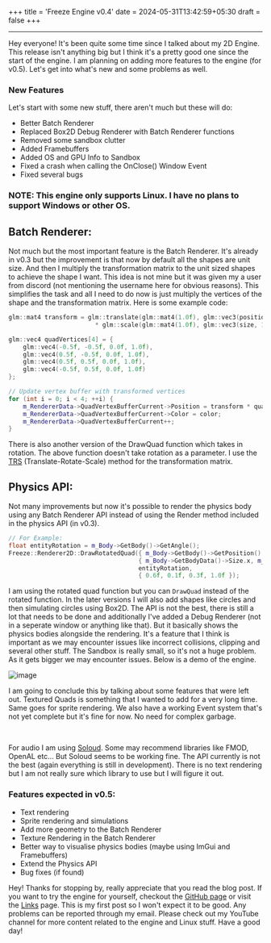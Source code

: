 +++
title = 'Freeze Engine v0.4'
date = 2024-05-31T13:42:59+05:30
draft = false
+++

***
Hey everyone! It's been quite some time since I talked about my 2D Engine. This release isn't anything big but I think it's a pretty good one since the start of the engine. I am planning on adding more features to the engine (for v0.5). Let's get into what's new and some problems as well.

### New Features
Let's start with some new stuff, there aren't much but these will do:
- Better Batch Renderer
- Replaced Box2D Debug Renderer with Batch Renderer functions
- Removed some sandbox clutter
- Added Framebuffers
- Added OS and GPU Info to Sandbox
- Fixed a crash when calling the OnClose() Window Event
- Fixed several bugs

### **NOTE: This engine only supports Linux. I have no plans to support Windows or other OS.**

## Batch Renderer:

Not much but the most important feature is the Batch Renderer. It's already in v0.3 but the improvement is that now by default all the shapes are unit size. And then I multiply the transformation matrix to the unit sized shapes to achieve the shape I want. This idea is not mine but it was given my a user from discord (not mentioning the username here for obvious reasons). This simplifies the task and all I need to do now is just multiply the vertices of the shape and the transformation matrix. Here is some example code:

```cpp
glm::mat4 transform = glm::translate(glm::mat4(1.0f), glm::vec3(position, 0.0f))
                        * glm::scale(glm::mat4(1.0f), glm::vec3(size, 1.0f)); // Ensure correct scale along z-axis

glm::vec4 quadVertices[4] = {
    glm::vec4(-0.5f, -0.5f, 0.0f, 1.0f), 
    glm::vec4(0.5f, -0.5f, 0.0f, 1.0f),  
    glm::vec4(0.5f, 0.5f, 0.0f, 1.0f),   
    glm::vec4(-0.5f, 0.5f, 0.0f, 1.0f)   
};

// Update vertex buffer with transformed vertices
for (int i = 0; i < 4; ++i) {
    m_RendererData->QuadVertexBufferCurrent->Position = transform * quadVertices[i];
    m_RendererData->QuadVertexBufferCurrent->Color = color;
    m_RendererData->QuadVertexBufferCurrent++;
}
```

There is also another version of the DrawQuad function which takes in rotation. The above function doesn't take rotation as a parameter.
I use the [TRS](https://learnopengl.com/Getting-started/Transformations) (Translate-Rotate-Scale) method for the transformation matrix.

## Physics API:
Not many improvements but now it's possible to render the physics body using any Batch Renderer API instead of using the Render method included in the physics API (in v0.3).

```cpp
// For Example:
float entityRotation = m_Body->GetBody()->GetAngle();
Freeze::Renderer2D::DrawRotatedQuad({ m_Body->GetBody()->GetPosition().x, m_Body->GetBody()->GetPosition().y }, 
                                    { m_Body->GetBodyData()->Size.x, m_Body->GetBodyData()->Size.y }, 
                                    entityRotation,
                                    { 0.6f, 0.1f, 0.3f, 1.0f });
```

I am using the rotated quad function but you can `DrawQuad` instead of the rotated function. In the later versions I will also add 
shapes like circles and then simulating circles using Box2D. The API is not the best, there is still a lot that needs to be done
and additionally I've added a Debug Renderer (not in a seperate window or anything like that). But it basically shows the physics bodies alongside the rendering. It's a feature that I think is important as we may encounter issues like incorrect collisions, clipping and several other stuff. The Sandbox is really small, so it's not a huge problem. As it gets bigger we may encounter issues.
Below is a demo of the engine.

![image](/engine.png)

I am going to conclude this by talking about some features that were left out. Textured Quads is something that I wanted to add for a very long time. Same goes for sprite rendering. We also have a working Event system that's not yet complete but it's fine for now.
No need for complex garbage.

<br>

For audio I am using [Soloud](https://github.com/jarikomppa/soloud). Some may recommend libraries like FMOD, OpenAL etc... But Soloud seems to be working fine. The API currently is not the best (again everything is still in development). There is no text rendering but I am not really sure which library to use but I will figure it out.

### Features expected in v0.5:
- Text rendering
- Sprite rendering and simulations
- Add more geometry to the Batch Renderer
- Texture Rendering in the Batch Renderer
- Better way to visualise physics bodies (maybe using ImGui and Framebuffers)
- Extend the Physics API
- Bug fixes (if found)

Hey! Thanks for stopping by, really appreciate that you read the blog post. If you want to try the engine for yourself, checkout the [GitHub page](https://github.com/that404nerd/Freeze-Engine) or visit the [Links](/links) page. This is my first post so I won't expect it to be good. Any problems can be reported through my email. Please check out my YouTube channel for more content related to the engine and Linux stuff. Have a good day!
